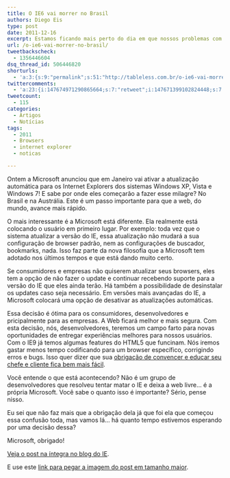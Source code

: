 ```yaml
---
title: O IE6 vai morrer no Brasil
authors: Diego Eis
type: post
date: 2011-12-16
excerpt: Estamos ficando mais perto do dia em que nossos problemas com o IE vão acabar... ou pelo menos ficar perto disso.
url: /o-ie6-vai-morrer-no-brasil/
tweetbackscheck:
  - 1356446604
dsq_thread_id: 506446820
shorturls:
  - 'a:3:{s:9:"permalink";s:51:"http://tableless.com.br/o-ie6-vai-morrer-no-brasil/";s:7:"tinyurl";s:26:"http://tinyurl.com/d3kufn8";s:4:"isgd";s:19:"http://is.gd/8p26jq";}'
twittercomments:
  - 'a:23:{i:147674971290865664;s:7:"retweet";i:147671399102824448;s:7:"retweet";i:149477443210723328;s:7:"retweet";i:149438912081821696;s:7:"retweet";i:148742986111524864;s:7:"retweet";i:148742881690128386;s:7:"retweet";i:147764502581088256;s:7:"retweet";i:147705687353462784;s:7:"retweet";i:147702421429305344;s:7:"retweet";i:147699283834044416;s:7:"retweet";i:147698059386691585;s:7:"retweet";i:147690869657583616;s:7:"retweet";i:147681300952776704;s:7:"retweet";i:147674863446933505;s:7:"retweet";i:147673856226762753;s:7:"retweet";i:147672534748368896;s:7:"retweet";i:147672520567439361;s:7:"retweet";i:147672178618413056;s:7:"retweet";i:147672126395129857;s:7:"retweet";i:147672122892881920;s:7:"retweet";i:147671801999278080;s:7:"retweet";i:147671548310994944;s:7:"retweet";i:147671544896819200;s:7:"retweet";}'
tweetcount:
  - 115
categories:
  - Artigos
  - Notícias
tags:
  - 2011
  - Browsers
  - internet explorer
  - noticas

---
```

Ontem a Microsoft anunciou que em Janeiro vai ativar a atualização automática para os Internet Explorers dos sistemas Windows XP, Vista e Windows 7! E sabe por onde eles começarão a fazer esse milagre? No Brasil e na Austrália. Este é um passo importante para que a web, do mundo, avance mais rápido. 

O mais interessante é a Microsoft está diferente. Ela realmente está colocando o usuário em primeiro lugar. Por exemplo: toda vez que o sistema atualizar a versão do IE, essa atualização não mudará a sua configuração de browser padrão, nem as configurações de buscador, bookmarks, nada. Isso faz parte da nova filosofia que a Microsoft tem adotado nos últimos tempos e que está dando muito certo.

Se consumidores e empresas não quiserem atualizar seus browsers, eles tem a opção de não fazer o update e continuar recebendo suporte para a versão do IE que eles ainda terão. Há também a possibilidade de desinstalar os updates caso seja necessário. Em versões mais avançadas do IE, a Microsoft colocará uma opção de desativar as atualizações automáticas.

Essa decisão é ótima para os consumidores, desenvolvedores e pricipalmente para as empresas. A Web ficará melhor e mais segura. Com esta decisão, nós, desenvolvedores, teremos um campo farto para novas oportunidades de entregar experiências melhores para nossos usuários. Com o IE9 já temos algumas features do HTML5 que funcinam. Nós iremos gastar menos tempo codificando para um browser específico, corrigindo erros e bugs. Isso quer dizer que sua [obrigação de convencer e educar seu chefe e cliente fica bem mais fácil][1].

Você entende o que está acontecendo? Não é um grupo de desenvolvedores que resolveu tentar matar o IE e deixa a web livre&#8230; é a própria Microsoft. Você sabe o quanto isso é importante? Sério, pense nisso.
  
Eu sei que não faz mais que a obrigação dela já que foi ela que começou essa confusão toda, mas vamos lá&#8230; há quanto tempo estivemos esperando por uma decisão dessa?

Microsoft, obrigado!

[Veja o post na íntegra no blog do IE][2].

E use este [link para pegar a imagem do post em tamanho maior][3].

 [1]: http://tableless.com.br/convencimento-e-educacao-liberdade/ "Convencimento e educação = liberdade"
 [2]: http://windowsteamblog.com/ie/b/ie/archive/2011/12/15/ie-to-start-automatic-upgrades-across-windows-xp-windows-vista-and-windows-7.aspx
 [3]: https://raw.githubusercontent.com/diegoeis/tableless-static-images/master/2011/12/goawayie6.jpg